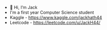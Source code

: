 - 👋 Hi, I’m Jack
- I'm a first year Computer Science student
- Kaggle - https://www.kaggle.com/jackhath44
- Leetcode - https://leetcode.com/u/JackH44/
<!---
JellyChronicles/JellyChronicles is a ✨ special ✨ repository because its `README.md` (this file) appears on your GitHub profile.
You can click the Preview link to take a look at your changes.
--->
